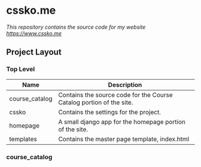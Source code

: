 # cssko.me
*This repository contains the source code for my website https://www.cssko.me*

## Project Layout

### Top Level

| Name           | Description          |
| -------------  | ----------- |
| course_catalog | Contains the source code for the Course Catalog portion of the site. |
| cssko          | Contains the settings for the project.|
| homepage       | A small django app for the homepage portion of the site.|
|templates       | Contains the master page template, index.html  |

### course_catalog

